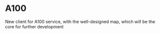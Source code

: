 # A100
New client for A100 service, with the well-designed map, which will be the core for further development
